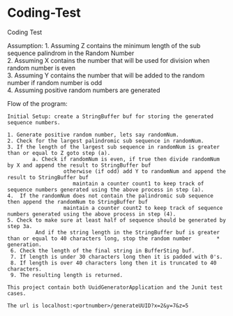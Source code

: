 # Coding-Test
Coding Test


  Assumption:
    1. Assuming Z contains the minimum length of the sub sequence palindrom in the Random Number<br/>
    2. Assuming X contains the number that will be used for division when random number is even<br/>
    3. Assuming Y contains the number that will be added to the random number if random number is odd<br/>
    4. Assuming positive random numbers are generated<br/>
                     
  Flow of the program:
  
    Initial Setup: create a StringBuffer buf for storing the generated sequence numbers.
  
    1. Generate positive random number, lets say randomNum.
    2. Check for the largest palindromic sub sequence in randomNum.
    3. If the length of the largest sub sequence in randomNum is greater than or equal to Z goto step (a).
            a. Check if randomNum is even, if true then divide randomNum by X and append the result to StringBuffer buf
                      otherwise (if odd) add Y to randomNum and append the result to StringBuffer buf
                         maintain a counter count1 to keep track of sequence numbers generated using the above process in step (a).
    4.  If the randomNum does not contain the palindromic sub sequence then append the randomNum to StringBuffer buf  
                      maintain a counter count2 to keep track of sequence numbers generated using the above process in step (4).  
    5. Check to make sure at least half of sequence should be generated by step 3a.
 			 And if the string length in the StringBuffer buf is greater than or equal to 40 characters long, stop the random number        *                         generation.
     6. Check the length of the final string in BufferSting buf.
     7. If length is under 30 characters long then it is padded with 0's.
     8. If length is over 40 characters long then it is truncated to 40 characters.
     9. The resulting length is returned.
    
    This project contain both UuidGeneratorApplication and the Junit test cases.
    
    The url is localhost:<portnumber>/generateUUID?x=2&y=7&z=5
    
 
